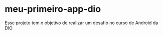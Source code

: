 # meu-primeiro-app-dio
Esse projeto tem o objetivo de realizar um desafio no curso de Android da DIO
